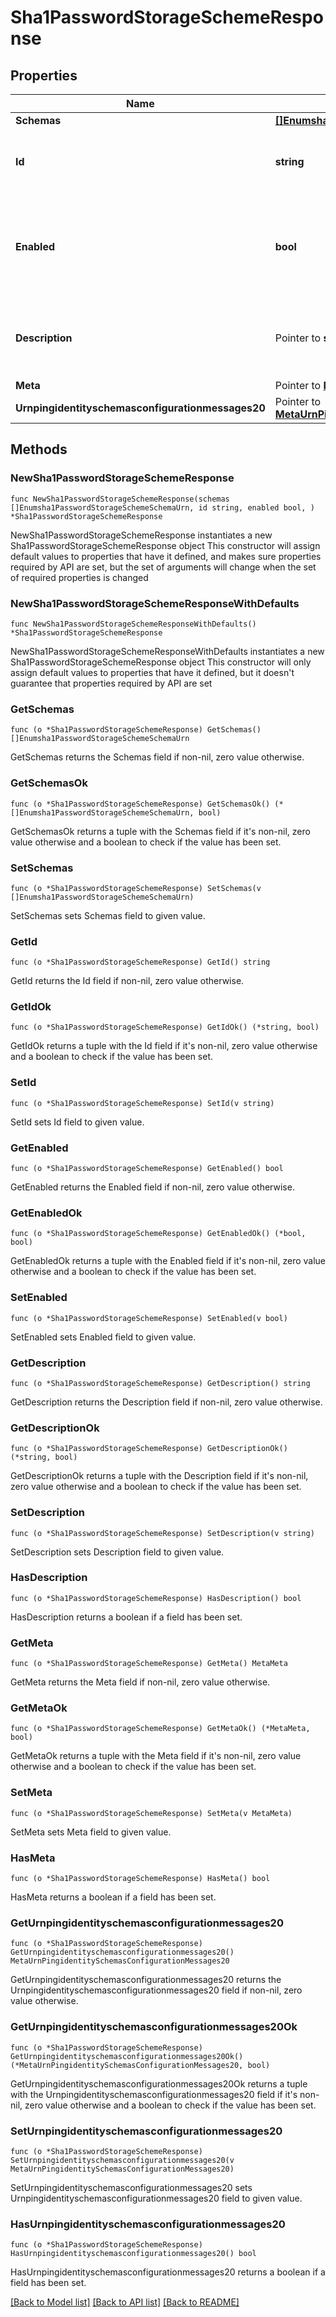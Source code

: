 # Sha1PasswordStorageSchemeResponse

## Properties

Name | Type | Description | Notes
------------ | ------------- | ------------- | -------------
**Schemas** | [**[]Enumsha1PasswordStorageSchemeSchemaUrn**](Enumsha1PasswordStorageSchemeSchemaUrn.md) |  | 
**Id** | **string** | Name of the Password Storage Scheme | 
**Enabled** | **bool** | Indicates whether the SHA1 Password Storage Scheme is enabled for use. | 
**Description** | Pointer to **string** | A description for this Password Storage Scheme | [optional] 
**Meta** | Pointer to [**MetaMeta**](MetaMeta.md) |  | [optional] 
**Urnpingidentityschemasconfigurationmessages20** | Pointer to [**MetaUrnPingidentitySchemasConfigurationMessages20**](MetaUrnPingidentitySchemasConfigurationMessages20.md) |  | [optional] 

## Methods

### NewSha1PasswordStorageSchemeResponse

`func NewSha1PasswordStorageSchemeResponse(schemas []Enumsha1PasswordStorageSchemeSchemaUrn, id string, enabled bool, ) *Sha1PasswordStorageSchemeResponse`

NewSha1PasswordStorageSchemeResponse instantiates a new Sha1PasswordStorageSchemeResponse object
This constructor will assign default values to properties that have it defined,
and makes sure properties required by API are set, but the set of arguments
will change when the set of required properties is changed

### NewSha1PasswordStorageSchemeResponseWithDefaults

`func NewSha1PasswordStorageSchemeResponseWithDefaults() *Sha1PasswordStorageSchemeResponse`

NewSha1PasswordStorageSchemeResponseWithDefaults instantiates a new Sha1PasswordStorageSchemeResponse object
This constructor will only assign default values to properties that have it defined,
but it doesn't guarantee that properties required by API are set

### GetSchemas

`func (o *Sha1PasswordStorageSchemeResponse) GetSchemas() []Enumsha1PasswordStorageSchemeSchemaUrn`

GetSchemas returns the Schemas field if non-nil, zero value otherwise.

### GetSchemasOk

`func (o *Sha1PasswordStorageSchemeResponse) GetSchemasOk() (*[]Enumsha1PasswordStorageSchemeSchemaUrn, bool)`

GetSchemasOk returns a tuple with the Schemas field if it's non-nil, zero value otherwise
and a boolean to check if the value has been set.

### SetSchemas

`func (o *Sha1PasswordStorageSchemeResponse) SetSchemas(v []Enumsha1PasswordStorageSchemeSchemaUrn)`

SetSchemas sets Schemas field to given value.


### GetId

`func (o *Sha1PasswordStorageSchemeResponse) GetId() string`

GetId returns the Id field if non-nil, zero value otherwise.

### GetIdOk

`func (o *Sha1PasswordStorageSchemeResponse) GetIdOk() (*string, bool)`

GetIdOk returns a tuple with the Id field if it's non-nil, zero value otherwise
and a boolean to check if the value has been set.

### SetId

`func (o *Sha1PasswordStorageSchemeResponse) SetId(v string)`

SetId sets Id field to given value.


### GetEnabled

`func (o *Sha1PasswordStorageSchemeResponse) GetEnabled() bool`

GetEnabled returns the Enabled field if non-nil, zero value otherwise.

### GetEnabledOk

`func (o *Sha1PasswordStorageSchemeResponse) GetEnabledOk() (*bool, bool)`

GetEnabledOk returns a tuple with the Enabled field if it's non-nil, zero value otherwise
and a boolean to check if the value has been set.

### SetEnabled

`func (o *Sha1PasswordStorageSchemeResponse) SetEnabled(v bool)`

SetEnabled sets Enabled field to given value.


### GetDescription

`func (o *Sha1PasswordStorageSchemeResponse) GetDescription() string`

GetDescription returns the Description field if non-nil, zero value otherwise.

### GetDescriptionOk

`func (o *Sha1PasswordStorageSchemeResponse) GetDescriptionOk() (*string, bool)`

GetDescriptionOk returns a tuple with the Description field if it's non-nil, zero value otherwise
and a boolean to check if the value has been set.

### SetDescription

`func (o *Sha1PasswordStorageSchemeResponse) SetDescription(v string)`

SetDescription sets Description field to given value.

### HasDescription

`func (o *Sha1PasswordStorageSchemeResponse) HasDescription() bool`

HasDescription returns a boolean if a field has been set.

### GetMeta

`func (o *Sha1PasswordStorageSchemeResponse) GetMeta() MetaMeta`

GetMeta returns the Meta field if non-nil, zero value otherwise.

### GetMetaOk

`func (o *Sha1PasswordStorageSchemeResponse) GetMetaOk() (*MetaMeta, bool)`

GetMetaOk returns a tuple with the Meta field if it's non-nil, zero value otherwise
and a boolean to check if the value has been set.

### SetMeta

`func (o *Sha1PasswordStorageSchemeResponse) SetMeta(v MetaMeta)`

SetMeta sets Meta field to given value.

### HasMeta

`func (o *Sha1PasswordStorageSchemeResponse) HasMeta() bool`

HasMeta returns a boolean if a field has been set.

### GetUrnpingidentityschemasconfigurationmessages20

`func (o *Sha1PasswordStorageSchemeResponse) GetUrnpingidentityschemasconfigurationmessages20() MetaUrnPingidentitySchemasConfigurationMessages20`

GetUrnpingidentityschemasconfigurationmessages20 returns the Urnpingidentityschemasconfigurationmessages20 field if non-nil, zero value otherwise.

### GetUrnpingidentityschemasconfigurationmessages20Ok

`func (o *Sha1PasswordStorageSchemeResponse) GetUrnpingidentityschemasconfigurationmessages20Ok() (*MetaUrnPingidentitySchemasConfigurationMessages20, bool)`

GetUrnpingidentityschemasconfigurationmessages20Ok returns a tuple with the Urnpingidentityschemasconfigurationmessages20 field if it's non-nil, zero value otherwise
and a boolean to check if the value has been set.

### SetUrnpingidentityschemasconfigurationmessages20

`func (o *Sha1PasswordStorageSchemeResponse) SetUrnpingidentityschemasconfigurationmessages20(v MetaUrnPingidentitySchemasConfigurationMessages20)`

SetUrnpingidentityschemasconfigurationmessages20 sets Urnpingidentityschemasconfigurationmessages20 field to given value.

### HasUrnpingidentityschemasconfigurationmessages20

`func (o *Sha1PasswordStorageSchemeResponse) HasUrnpingidentityschemasconfigurationmessages20() bool`

HasUrnpingidentityschemasconfigurationmessages20 returns a boolean if a field has been set.


[[Back to Model list]](../README.md#documentation-for-models) [[Back to API list]](../README.md#documentation-for-api-endpoints) [[Back to README]](../README.md)


